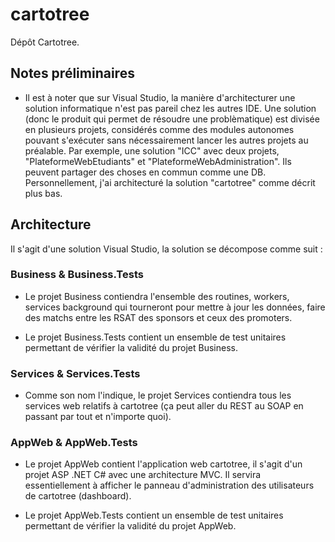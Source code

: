 # cartotree
Dépôt Cartotree.

## Notes préliminaires
- Il est à noter que sur Visual Studio, la manière d'architecturer une solution informatique n'est pas pareil chez les autres IDE. Une solution (donc le produit qui permet de résoudre une problèmatique) est divisée en plusieurs projets, considérés comme des modules autonomes pouvant s'exécuter sans nécessairement lancer les autres projets au préalable. Par exemple, une solution "ICC" avec deux projets, "PlateformeWebEtudiants" et "PlateformeWebAdministration". Ils peuvent partager des choses en commun comme une DB. Personnellement, j'ai architecturé la solution "cartotree" comme décrit plus bas.

## Architecture
Il s'agit d'une solution Visual Studio, la solution se décompose comme suit : 

### Business & Business.Tests
- Le projet Business contiendra l'ensemble des routines, workers, services background qui tourneront pour mettre à jour les données, faire des matchs entre les RSAT des sponsors et ceux des promoters. 

- Le projet Business.Tests contient un ensemble de test unitaires permettant de vérifier la validité du projet Business.


### Services & Services.Tests
- Comme son nom l'indique, le projet Services contiendra tous les services web relatifs à cartotree (ça peut aller du REST au SOAP en passant par tout et n'importe quoi).

### AppWeb & AppWeb.Tests
- Le projet AppWeb contient l'application web cartotree, il s'agit d'un projet ASP .NET C# avec une architecture MVC. Il servira essentiellement à afficher le panneau d'administration des utilisateurs de cartotree (dashboard). 

- Le projet AppWeb.Tests contient un ensemble de test unitaires permettant de vérifier la validité du projet AppWeb.

